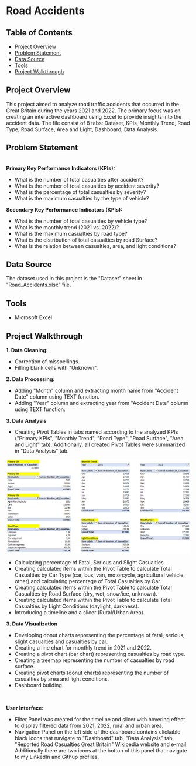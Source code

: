 # Road Accidents

<h2>Table of Contents</h2>

- [Project Overview](#project-overview)
- [Problem Statement](#problem-statement)
- [Data Source](#data-source)
- [Tools](#tools)
- [Project Walkthrough](#project-walkthrough)

<h2>Project Overview</h2>
This project aimed to analyze road traffic accidents that occurred in the Great Britain during the years 2021 and 2022. The primary focus was on creating an interactive dashboard using Excel to provide insights into the accident data. The file consist of 8 tabs: Dataset, KPIs, Monthly Trend, Road Type, Road Surface, Area and Light, Dashboard, Data Analysis.

<h2>Problem Statement</h2>

**<br>Primary Key Performance Indicators (KPIs):</br>**
- What is the number of total casualties after accident?
- What is the number of total casualties by accident severity?
- What is the percentage of total casualties by severity?
- What is the maximum casualties by the type of vehicle?

**Secondary Key Performance Indicators (KPIs):**
- What is the number of total casualties by vehicle type?
- What is the monthly trend (2021 vs. 2022)?
- What is the maximum casualties by road type?
- What is the distribution of total casualties by road Surface?
- What is the relation between casualties, area, and light conditions?


<h2>Data Source</h2>
The dataset used in this project is the "Dataset" sheet in "Road_Accidents.xlsx" file.

<h2>Tools</h2>

- Microsoft Excel

<h2>Project Walkthrough</h2>

**1. Data Cleaning:**
   - Correction of misspellings.
   - Filling blank cells with "Unknown".

**2. Data Processing:**
   - Adding "Month" column and extracting month name from "Accident Date" column using TEXT function.
   - Adding "Year" column and extracting year from "Accident Date" column using TEXT function.

**3. Data Analysis**

- Creating Pivot Tables in tabs named according to the analyzed KPIs ("Primary KPIs", "Monthly Trend", "Road Type", "Road Surface", "Area and Light" tab). Additionally, all created Pivot Tables were summarized in "Data Analysis" tab.
    

![](Data_Analysis.png)

- Calculating percentage of Fatal, Serious and Slight Casualties.
- Creating calculated items within the Pivot Table to calculate Total Casualties by Car Type (car, bus, van, motorcycle, agricultural vehicle, other) and calculating percentage of Total Casualties by Car.
- Creating calculated items within the Pivot Table to calculate Total Casualties by Road Surface (dry, wet, snow/ice, unknown).
- Creating calculated items within the Pivot Table to calculate Total Casualties by Light Conditions (daylight, darkness).
- Introducing a timeline and a slicer (Rural/Urban Area).

**3. Data Visualization**

- Developing donut charts representing the percentage of fatal, serious, slight casualties and casualties by car.
- Creating a line chart for monthly trend in 2021 and 2022.
- Creating a pivot chart (bar chart) representing casualties by road type.
- Creating a treemap representing the number of casualties by road surface.
- Creating pivot charts (donut charts) representing the number of casualties by area and light conditions.
- Dashboard building.

![]()

**User Interface:**

- Filter Panel was created for the timeline and slicer with hovering effect to display filtered data from 2021, 2022, rural and urban area.
- Navigation Panel on the left side of the dashboard contains clickable black icons that navigate to "Dashboatd" tab, "Data Analysis" tab, "Reported Road Casualties Great Britain" Wikipedia website and e-mail. Additionally there are two icons at the botton of this panel that navigate to my LinkedIn and Githup profiles.
